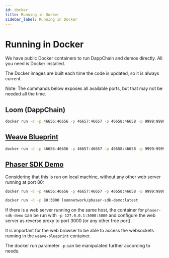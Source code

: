 ```yaml
---
id: docker
title: Running in Docker
sidebar_label: Running in Docker
---
```


# Running in Docker

We have public Docker containers to run DappChain and demos directly. All you need is Docker installed.

The Docker images are built each time the code is updated, so it is always current.

Note: The commands below exposes all available ports, but that may not be needed all the time.

## Loom (DappChain)

```bash
docker run -d -p 46656:46656 -p 46657:46657 -p 46658:46658 -p 9999:9999 loomnetwork/loom:latest
```

## [Weave Blueprint](https://github.com/loomnetwork/weave-blueprint)

```bash
docker run -d -p 46656:46656 -p 46657:46657 -p 46658:46658 -p 9999:9999 loomnetwork/weave-blueprint:latest
```

## [Phaser SDK Demo](https://github.com/loomnetwork/phaser-sdk-demo)

Considering that this is run on local machine, without any other web server running at port 80:

```bash
docker run -d -p 46656:46656 -p 46657:46657 -p 46658:46658 -p 9999:9999 loomnetwork/weave-blueprint:latest

docker run -d -p 80:3000 loomnetwork/phaser-sdk-demo:latest
```

If there is a web server running on the same host, the container for `phaser-sdk-demo` can be run with `-p 127.0.0.1:3000:3000` and configure the web server as reverse proxy to port 3000 (or any other free port).

It is important for the web browser to be able to access the websockets running in the `weave-blueprint` container.

The docker run parameter `-p` can be manipulated further according to needs.
